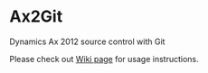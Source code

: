 Ax2Git
======

Dynamics Ax 2012 source control with Git

Please check out [Wiki page](../../wiki) for usage instructions.

